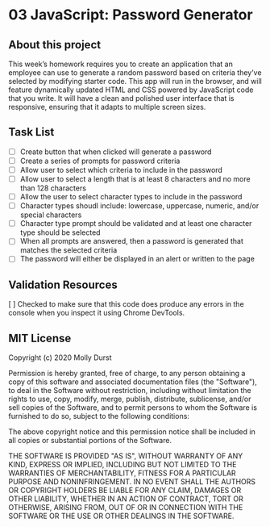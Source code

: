 # 03 JavaScript: Password Generator

## About this project

This week’s homework requires you to create an application that an employee can use to generate a random password based on criteria they’ve selected by modifying starter code. This app will run in the browser, and will feature dynamically updated HTML and CSS powered by JavaScript code that you write. It will have a clean and polished user interface that is responsive, ensuring that it adapts to multiple screen sizes.

## Task List
- [ ] Create button that when clicked will generate a password
- [ ] Create a series of prompts for password criteria
- [ ] Allow user to select which criteria to include in the password
- [ ] Allow user to select a length that is at least 8 characters and no more than 128 characters
- [ ] Allow the user to select character types to include in the password
- [ ] Character types shoudl include: lowercase, uppercase, numeric, and/or special characters
- [ ] Character type prompt should be validated and at least one character type should be selected
- [ ] When all prompts are answered, then a password is generated that matches the selected criteria
- [ ] The password will either be displayed in an alert or written to the page 

## Validation Resources
[ ] Checked to make sure that this code does produce any errors in the console when you inspect it using Chrome DevTools.

## MIT License

Copyright (c) 2020 Molly Durst

Permission is hereby granted, free of charge, to any person obtaining a copy
of this software and associated documentation files (the "Software"), to deal
in the Software without restriction, including without limitation the rights
to use, copy, modify, merge, publish, distribute, sublicense, and/or sell
copies of the Software, and to permit persons to whom the Software is
furnished to do so, subject to the following conditions:

The above copyright notice and this permission notice shall be included in all
copies or substantial portions of the Software.

THE SOFTWARE IS PROVIDED "AS IS", WITHOUT WARRANTY OF ANY KIND, EXPRESS OR
IMPLIED, INCLUDING BUT NOT LIMITED TO THE WARRANTIES OF MERCHANTABILITY,
FITNESS FOR A PARTICULAR PURPOSE AND NONINFRINGEMENT. IN NO EVENT SHALL THE
AUTHORS OR COPYRIGHT HOLDERS BE LIABLE FOR ANY CLAIM, DAMAGES OR OTHER
LIABILITY, WHETHER IN AN ACTION OF CONTRACT, TORT OR OTHERWISE, ARISING FROM,
OUT OF OR IN CONNECTION WITH THE SOFTWARE OR THE USE OR OTHER DEALINGS IN THE
SOFTWARE.




